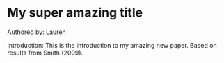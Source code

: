 # My super amazing title

Authored by: Lauren

Introduction: This is the introduction to my amazing new paper. Based on results from Smith (2009).
